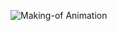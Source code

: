 ![Making-of Animation](https:https://github.com/gkadusumilli/Machinelearning/blob/master/scipy/result.gif "Making-of Animation")
